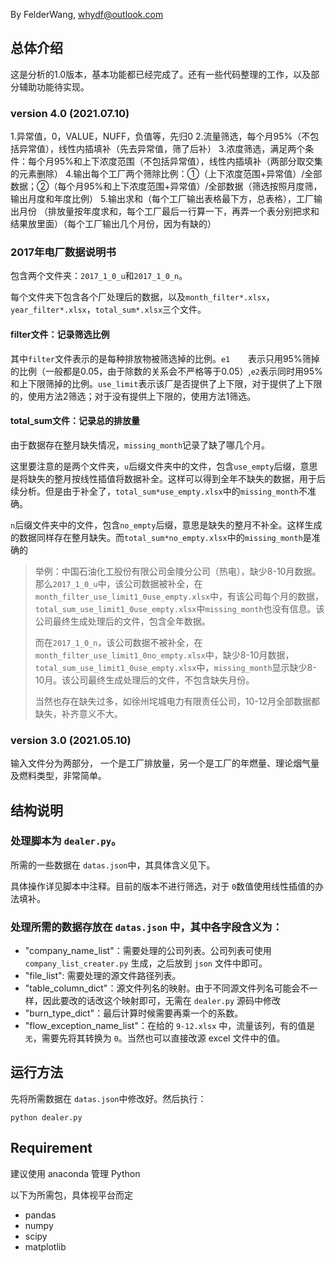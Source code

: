By FelderWang, whydf@outlook.com

## 总体介绍

这是分析的1.0版本，基本功能都已经完成了。还有一些代码整理的工作，以及部分辅助功能待实现。

### version 4.0 (2021.07.10)
1.异常值，0，VALUE，NUFF，负值等，先归0
2.流量筛选，每个月95%（不包括异常值），线性内插填补（先去异常值，筛了后补）
3.浓度筛选，满足两个条件：每个月95%和上下浓度范围（不包括异常值），线性内插填补（两部分取交集的元素删除）
4.输出每个工厂两个筛除比例：①（上下浓度范围+异常值）/全部数据；②（每个月95%和上下浓度范围+异常值）/全部数据（筛选按照月度筛，输出月度和年度比例）
5.输出求和（每个工厂输出表格最下方，总表格），工厂输出月份
（排放量按年度求和，每个工厂最后一行算一下，再弄一个表分别把求和结果放里面）（每个工厂输出几个月份，因为有缺的）

### 2017年电厂数据说明书

包含两个文件夹：`2017_1_0_u`和`2017_1_0_n`。

每个文件夹下包含各个厂处理后的数据，以及`month_filter*.xlsx`，`year_filter*.xlsx`，`total_sum*.xlsx`三个文件。

#### filter文件：记录筛选比例

其中`filter`文件表示的是每种排放物被筛选掉的比例。`e1	`表示只用95%筛掉的比例（一般都是0.05，由于除数的关系会不严格等于0.05）,`e2`表示同时用95%和上下限筛掉的比例。`use_limit`表示该厂是否提供了上下限，对于提供了上下限的，使用方法2筛选；对于没有提供上下限的，使用方法1筛选。

#### total_sum文件：记录总的排放量

由于数据存在整月缺失情况，`missing_month`记录了缺了哪几个月。

这里要注意的是两个文件夹，`u`后缀文件夹中的文件，包含`use_empty`后缀，意思是将缺失的整月按线性插值将数据补全。这样可以得到全年不缺失的数据，用于后续分析。但是由于补全了，`total_sum*use_empty.xlsx`中的`missing_month`不准确。

`n`后缀文件夹中的文件，包含`no_empty`后缀，意思是缺失的整月不补全。这样生成的数据同样存在整月缺失。而`total_sum*no_empty.xlsx`中的`missing_month`是准确的

> 举例：中国石油化工股份有限公司金陵分公司（热电），缺少8-10月数据。那么`2017_1_0_u`中，该公司数据被补全，在`month_filter_use_limit1_0use_empty.xlsx`中，有该公司每个月的数据，`total_sum_use_limit1_0use_empty.xlsx`中`missing_month`也没有信息。该公司最终生成处理后的文件，包含全年数据。
>
> 而在`2017_1_0_n`，该公司数据不被补全，在`month_filter_use_limit1_0no_empty.xlsx`中，缺少8-10月数据，`total_sum_use_limit1_0use_empty.xlsx`中，`missing_month`显示缺少8-10月。该公司最终生成处理后的文件，不包含缺失月份。
>
> 当然也存在缺失过多，如徐州垞城电力有限责任公司，10-12月全部数据都缺失，补齐意义不大。

### version 3.0 (2021.05.10)

输入文件分为两部分， 一个是工厂排放量，另一个是工厂的年燃量、理论烟气量及燃料类型，非常简单。

## 结构说明

### 处理脚本为 `dealer.py`。

所需的一些数据在 `datas.json`中，其具体含义见下。

具体操作详见脚本中注释。目前的版本不进行筛选，对于 `0`数值使用线性插值的办法填补。

### 处理所需的数据存放在 `datas.json` 中，其中各字段含义为：

* "company_name_list"：需要处理的公司列表。公司列表可使用 `company_list_creater.py` 生成，之后放到 `json` 文件中即可。
* "file_list": 需要处理的源文件路径列表。
* "table_column_dict"：源文件列名的映射。由于不同源文件列名可能会不一样，因此要改的话改这个映射即可，无需在 `dealer.py` 源码中修改
* "burn_type_dict"：最后计算时候需要再乘一个的系数。
* "flow_exception_name_list"：在给的 `9-12.xlsx` 中，流量该列，有的值是 `无`，需要先将其转换为 `0`。当然也可以直接改源 excel 文件中的值。

## 运行方法

先将所需数据在 `datas.json`中修改好。然后执行：

`python dealer.py`

## Requirement

建议使用 anaconda 管理 Python

以下为所需包，具体视平台而定

* pandas
* numpy
* scipy
* matplotlib
